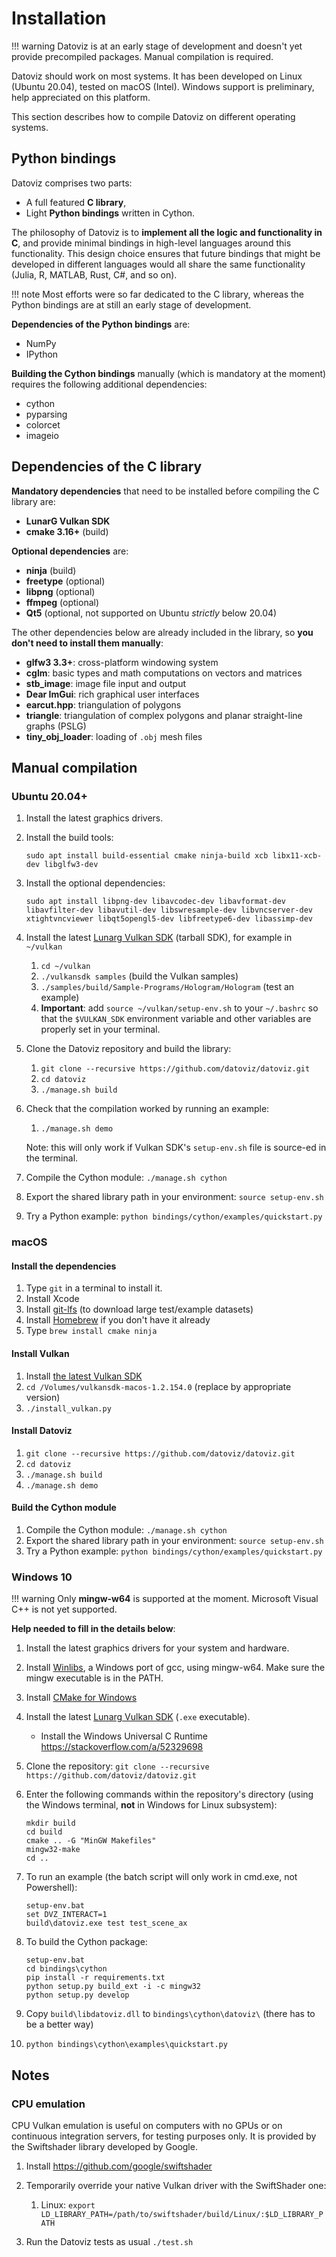 # Installation

!!! warning
    Datoviz is at an early stage of development and doesn't yet provide precompiled packages. Manual compilation is required.

Datoviz should work on most systems. It has been developed on Linux (Ubuntu 20.04), tested on macOS (Intel). Windows support is preliminary, help appreciated on this platform.

This section describes how to compile Datoviz on different operating systems.

## Python bindings

Datoviz comprises two parts:

* A full featured **C library**,
* Light **Python bindings** written in Cython.

The philosophy of Datoviz is to **implement all the logic and functionality in C**, and provide minimal bindings in high-level languages around this functionality. This design choice ensures that future bindings that might be developed in different languages would all share the same functionality (Julia, R, MATLAB, Rust, C#, and so on).

!!! note
    Most efforts were so far dedicated to the C library, whereas the Python bindings are at still an early stage of development.

**Dependencies of the Python bindings** are:

* NumPy
* IPython

**Building the Cython bindings** manually (which is mandatory at the moment) requires the following additional dependencies:

* cython
* pyparsing
* colorcet
* imageio


## Dependencies of the C library

**Mandatory dependencies** that need to be installed before compiling the C library are:

* **LunarG Vulkan SDK**
* **cmake 3.16+** (build)

**Optional dependencies** are:

* **ninja** (build)
* **freetype** (optional)
* **libpng** (optional)
* **ffmpeg** (optional)
* **Qt5** (optional, not supported on Ubuntu *strictly* below 20.04)


The other dependencies below are already included in the library, so **you don't need to install them manually**:

* **glfw3 3.3+**: cross-platform windowing system
* **cglm**: basic types and math computations on vectors and matrices
* **stb_image**: image file input and output
* **Dear ImGui**: rich graphical user interfaces
* **earcut.hpp**: triangulation of polygons
* **triangle**: triangulation of complex polygons and planar straight-line graphs (PSLG)
* **tiny_obj_loader**: loading of `.obj` mesh files


## Manual compilation

### Ubuntu 20.04+

1. Install the latest graphics drivers.
2. Install the build tools:

    `sudo apt install build-essential cmake ninja-build xcb libx11-xcb-dev libglfw3-dev`

3. Install the optional dependencies:

    `sudo apt install libpng-dev libavcodec-dev libavformat-dev libavfilter-dev libavutil-dev libswresample-dev libvncserver-dev xtightvncviewer libqt5opengl5-dev libfreetype6-dev libassimp-dev`

4. Install the latest [Lunarg Vulkan SDK](https://vulkan.lunarg.com/) (tarball SDK), for example in `~/vulkan`

    1. `cd ~/vulkan`
    2. `./vulkansdk samples` (build the Vulkan samples)
    3. `./samples/build/Sample-Programs/Hologram/Hologram` (test an example)
    4. **Important**: add `source ~/vulkan/setup-env.sh` to your `~/.bashrc` so that the `$VULKAN_SDK` environment variable and other variables are properly set in your terminal.

5. Clone the Datoviz repository and build the library:

    1. `git clone --recursive https://github.com/datoviz/datoviz.git`
    2. `cd datoviz`
    3. `./manage.sh build`

6. Check that the compilation worked by running an example:

    1. `./manage.sh demo`

    Note: this will only work if Vulkan SDK's `setup-env.sh` file is source-ed in the terminal.

7. Compile the Cython module: `./manage.sh cython`
8. Export the shared library path in your environment: `source setup-env.sh`
9. Try a Python example: `python bindings/cython/examples/quickstart.py`



### macOS

#### Install the dependencies

1. Type `git` in a terminal to install it.
2. Install Xcode
3. Install [git-lfs](https://git-lfs.github.com/) (to download large test/example datasets)
4. Install [Homebrew](https://brew.sh/) if you don't have it already
5. Type `brew install cmake ninja`


#### Install Vulkan

1. Install [the latest Vulkan SDK](https://vulkan.lunarg.com/sdk/home#mac)
2. `cd /Volumes/vulkansdk-macos-1.2.154.0` (replace by appropriate version)
3. `./install_vulkan.py`


#### Install Datoviz

1. `git clone --recursive https://github.com/datoviz/datoviz.git`
2. `cd datoviz`
3. `./manage.sh build`
4. `./manage.sh demo`


#### Build the Cython module

1. Compile the Cython module: `./manage.sh cython`
2. Export the shared library path in your environment: `source setup-env.sh`
3. Try a Python example: `python bindings/cython/examples/quickstart.py`


### Windows 10

!!! warning
    Only **mingw-w64** is supported at the moment. Microsoft Visual C++ is not yet supported.

**Help needed to fill in the details below**:

1. Install the latest graphics drivers for your system and hardware.
2. Install [Winlibs](http://winlibs.com/), a Windows port of gcc, using mingw-w64. Make sure the mingw executable is in the PATH.
3. Install [CMake for Windows](https://cmake.org/download/)
4. Install the latest [Lunarg Vulkan SDK](https://vulkan.lunarg.com/) (`.exe` executable).
    * Install the Windows Universal C Runtime https://stackoverflow.com/a/52329698
5. Clone the repository: `git clone --recursive https://github.com/datoviz/datoviz.git`
6. Enter the following commands within the repository's directory (using the Windows terminal, **not** in Windows for Linux subsystem):

    ```
    mkdir build
    cd build
    cmake .. -G "MinGW Makefiles"
    mingw32-make
    cd ..
    ```

7. To run an example (the batch script will only work in cmd.exe, not Powershell):

    ```
    setup-env.bat
    set DVZ_INTERACT=1
    build\datoviz.exe test test_scene_ax
    ```

8. To build the Cython package:

    ```
    setup-env.bat
    cd bindings\cython
    pip install -r requirements.txt
    python setup.py build_ext -i -c mingw32
    python setup.py develop
    ```

9. Copy `build\libdatoviz.dll` to `bindings\cython\datoviz\` (there has to be a better way)

10. `python bindings\cython\examples\quickstart.py`


## Notes

### CPU emulation

CPU Vulkan emulation is useful on computers with no GPUs or on continuous integration servers, for testing purposes only. It is provided by the Swiftshader library developed by Google.

1. Install https://github.com/google/swiftshader
2. Temporarily override your native Vulkan driver with the SwiftShader one:

    1. Linux: `export LD_LIBRARY_PATH=/path/to/swiftshader/build/Linux/:$LD_LIBRARY_PATH`

3. Run the Datoviz tests as usual `./test.sh`
